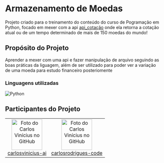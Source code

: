 # Armazenamento de Moedas

Projeto criado para o treinamento do conteúdo do curso de Pogramação em Python, focado em mexer com a api [api_cotação](https://docs.awesomeapi.com.br/api-de-moedas) onde ela retorna a cotação atual ou de um tempo determinado de mais de 150 moedas do mundo!

## Propósito do Projeto

Aprender a mexer com uma api e fazer manipulação de arquivo seguindo as boas práticas da liguagem, além de ser utilizado para poder ver a variação de uma moeda para estudo financeiro posteriomente

### Linguagens utilizadas

![Python](https://img.shields.io/badge/python-3670A0?style=for-the-badge&logo=python&logoColor=ffdd54)

## Participantes do Projeto

<table>
	<tr>
    	<td align="center">
            <a href="https://www.linkedin.com/in/carlosvini/">
            <img src="https://avatars.githubusercontent.com/u/73677396?s=400&u=156044269b6d7306c5532cfbc67d13a525e793a2&v=4" width="100px;" alt="Foto do Carlos Vinícius no GitHub"/><br>
            <sub>
                <a href="https://github.com/carlosrodrigues-code/open-source-course/blob/main/community/carlosvinicius-ai.md"> carlosvinicius-ai</a>
            </sub>
            </a>
        </td>
        <td align="center">
            <a href="https://www.linkedin.com/in/carlosvini/">
            <img src="https://avatars.githubusercontent.com/u/165802477?v=4" width="100px;" alt="Foto do Carlos Vinícius no GitHub"/><br>
            <sub>
                <a href="https://github.com/carlosrodrigues-code/open-source-course/blob/main/community/carlosvinicius-ai.md"> carlosrodrigues-code</a>
            </sub>
            </a>
        </td>
    </tr>
</table>